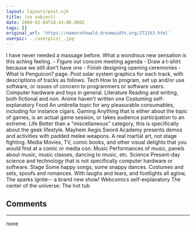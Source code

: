 ```yaml
---
layout: layouts/post.njk
title: (no subject)
date: 2009-03-04T18:43:00.000Z
tags: []
original_url: 'https://nemorathwald.dreamwidth.org/272163.html'
userpic: ../userpics/_.jpg
---
```

I have never needed a massage before. What a wondrous new sensation is this aching feeling. \- Figure out concom meeting agenda - Draw a t-shirt because we still don't have one - Finish designing opening ceremonies - What Is Penguicon? page. Post solar system graphics for each track, with descriptions of tracks as follows. Tech How to program, set up and/or use software, or issues of concern to programmers or software users. Computer hardware and toys in general. Literature Reading and writing, both fictional and non. Anime haven't written one Costuming self-explanatory Food An umbrella topic for any pleasurable consumables, including for instance cigars. Gaming Anything that is either about the topic of games, is an actual game session, or takes audience participation to an extreme. Life Better than a "miscellaneous" category, this is specifically about the geek lifestyle. Mayhem Aegis Sword Academy presents demos and activities with padded melee weapons. A real martial art, not stage fighting. Media Movies, TV, comic books, and other visual delights that you would find at a comic or media con. Music Performances of music, panels about music, music classes, dancing to music, etc. Science Present-day science and technology that is not specifically computer hardware or software. Stage Some happy songs, some snappy dances. Costumes and sets, spoofs and romances. With laughs and tears, and footlights all aglow, The sparks ignite-- a brand new show! Webcomics self-explanatory The center of the universe: The hot tub

## Comments

---

none
